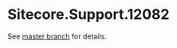 # Sitecore.Support.12082

See [master branch](https://github.com/sitecoresupport/Sitecore.Support.12082) for details.